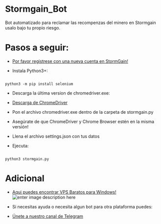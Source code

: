 # Stormgain_Bot

Bot automatizado para reclamar las recompenzas del minero en Stormgain usalo bajo tu propio riesgo.

  
  
  

# Pasos a seguir:

*  [Por favor registrese con una nueva cuenta en StormGain!](https://bit.ly/StormGainCuba)

  

* Instala Python3+:

```shell

python3 -m pip install selenium

```

* Descarga la última version de chromedriver.exe:

*  [Descarga de ChromeDriver](https://chromedriver.chromium.org/)

* Pon el archivo chromedriver.exe dentro de la carpeta de stormgain.py

* Asegúrate de que ChromeDriver y Chrome Browser estén en la misma versión!

  

* Llena el archivo settings.json con tus datos

* Ejecuta:

```shell

python3 stormgain.py

```

  

# Adicional

*  [Aqui puedes encontrar VPS Baratos para Windows!](https://deinserverhost.de/store/aff.php?aff=4056)
![enter image description here](https://deinserverhost.de/store/images/tca/600x150_white.png)

* Si necesitas ayuda o necesita algun bot para otra plataforma puedes:

*  [Únete a nuestro canal de Telegram](https://t.me/ElitecnologicaGroup)

